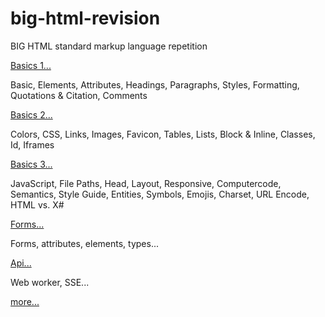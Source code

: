 # big-html-revision

BIG HTML standard markup language repetition

<a href="./docs/basics1.md">Basics 1...</a><br/>

Basic, Elements, Attributes, Headings, Paragraphs, Styles, Formatting, Quotations & Citation, Comments

<a href="./docs/basics2.md">Basics 2...</a><br/>

Colors, CSS, Links, Images, Favicon, Tables, Lists, Block & Inline, Classes, Id, Iframes

<a href="./docs/basics3.md">Basics 3...</a><br/>

JavaScript, File Paths, Head, Layout, Responsive, Computercode, Semantics, Style Guide, Entities, Symbols, Emojis, Charset, URL Encode, HTML vs. X#

<a href="./docs/forms.md">Forms...</a>

Forms, attributes, elements, types...

<a href="./docs/apis.md">Api...</a>

Web worker, SSE...

<a href="./docs/link.md">more...</a>
